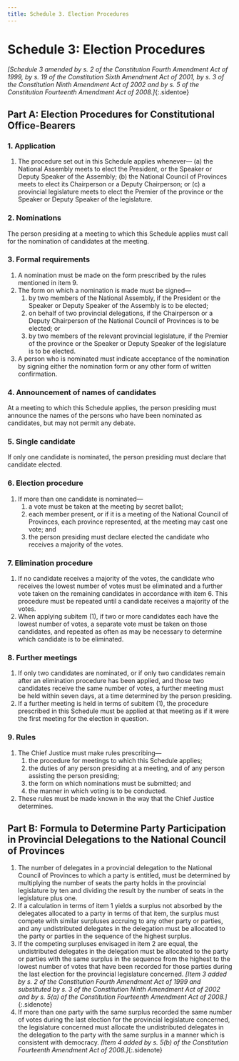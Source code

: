 ```yaml
---
title: Schedule 3. Election Procedures
---
```


# Schedule 3: Election Procedures

*[Schedule 3 amended by s. 2 of the Constitution Fourth Amendment Act of 1999, by s. 19 of the Constitution Sixth Amendment Act of 2001, by s. 3 of the Constitution Ninth Amendment Act of 2002 and by s. 5 of the Constitution Fourteenth Amendment Act of 2008.]*{:.sidentoe}

## Part A: Election Procedures for Constitutional Office-Bearers

### 1. Application

1.	The procedure set out in this Schedule applies whenever—
(a) the National Assembly meets to elect the President, or the Speaker or Deputy Speaker of the Assembly;
(b) the National Council of Provinces meets to elect its Chairperson or a Deputy Chairperson; or
(c) a provincial legislature meets to elect the Premier of the province or the Speaker or Deputy Speaker of the legislature.

### 2. Nominations

The person presiding at a meeting to which this Schedule applies must call for the nomination of candidates at the meeting.

### 3. Formal requirements

1.	A nomination must be made on the form prescribed by the rules mentioned in item 9.
1.	The form on which a nomination is made must be signed—
	1.	by two members of the National Assembly, if the President or the Speaker or Deputy Speaker of the Assembly is to be elected;
	1.	on behalf of two provincial delegations, if the Chairperson or a Deputy Chairperson of the National Council of Provinces is to be elected; or
	1.	by two members of the relevant provincial legislature, if the Premier of the province or the Speaker or Deputy Speaker of the legislature is to be elected.
1.	A person who is nominated must indicate acceptance of the nomination by signing either the nomination form or any other form of written confirmation.

### 4. Announcement of names of candidates

At a meeting to which this Schedule applies, the person presiding must announce the names of the persons who have been nominated as candidates, but may not permit any debate.

### 5. Single candidate

If only one candidate is nominated, the person presiding must declare that candidate elected.

### 6. Election procedure

1.	If more than one candidate is nominated—
	1.	a vote must be taken at the meeting by secret ballot;
	1.	each member present, or if it is a meeting of the National Council of Provinces, each province represented, at the meeting may cast one vote; and
	1.	the person presiding must declare elected the candidate who receives a majority of the votes.

### 7. Elimination procedure

1.	If no candidate receives a majority of the votes, the candidate who receives the lowest number of votes must be eliminated and a further vote taken on the remaining candidates in accordance with item 6. This procedure must be repeated until a candidate receives a majority of the votes.
1.	When applying subitem (1), if two or more candidates each have the lowest number of votes, a separate vote must be taken on those candidates, and repeated as often as may be necessary to determine which candidate is to be eliminated.

### 8. Further meetings

1.	If only two candidates are nominated, or if only two candidates remain after an elimination procedure has been applied, and those two candidates receive the same number of votes, a further meeting must be held within seven days, at a time determined by the person presiding.
1.	If a further meeting is held in terms of subitem (1), the procedure prescribed in this Schedule must be applied at that meeting as if it were the first meeting for the election in question.

### 9. Rules

1.	The Chief Justice must make rules prescribing—
	1.	the procedure for meetings to which this Schedule applies;
	1.	the duties of any person presiding at a meeting, and of any person assisting the person presiding;
	1.	the form on which nominations must be submitted; and
	1.	the manner in which voting is to be conducted.
1.	These rules must be made known in the way that the Chief Justice determines.

## Part B: Formula to Determine Party Participation in Provincial Delegations to the National Council of Provinces

1.	The number of delegates in a provincial delegation to the National Council of Provinces to which a party is entitled, must be determined by multiplying the number of seats the party holds in the provincial legislature by ten and dividing the result by the number of seats in the legislature plus one.
1.	If a calculation in terms of item 1 yields a surplus not absorbed by the delegates allocated to a party in terms of that item, the surplus must compete with similar surpluses accruing to any other party or parties, and any undistributed delegates in the delegation must be allocated to the party or parties in the sequence of the highest surplus.
1.	If the competing surpluses envisaged in item 2 are equal, the undistributed delegates in the delegation must be allocated to the party or parties with the same surplus in the sequence from the highest to the lowest number of votes that have been recorded for those parties during the last election for the provincial legislature concerned.
*[Item 3 added by s. 2 of the Constitution Fourth Amendment Act of 1999 and substituted by s. 3 of the Constitution Ninth Amendment Act of 2002 and by s. 5(a) of the Constitution Fourteenth Amendment Act of 2008.]*{:.sidenote}
1.	If more than one party with the same surplus recorded the same number of votes during the last election for the provincial legislature concerned, the legislature concerned must allocate the undistributed delegates in the delegation to the party with the same surplus in a manner which is consistent with democracy.
*[Item 4 added by s. 5(b) of the Constitution Fourteenth Amendment Act of 2008.]*{:.sidenote}
